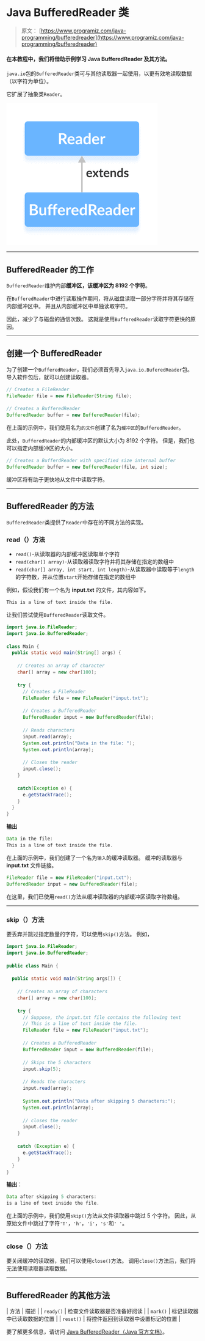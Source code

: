 # Java BufferedReader 类

> 原文： [https://www.programiz.com/java-programming/bufferedreader](https://www.programiz.com/java-programming/bufferedreader)

#### 在本教程中，我们将借助示例学习 Java BufferedReader 及其方法。

`java.io`包的`BufferedReader`类可与其他读取器一起使用，以更有效地读取数据（以字符为单位）。

它扩展了抽象类`Reader`。

![The BufferedReader class is a subclass of Java Reader.](img/9e85ab5b5d7366bc7d430524e801bd7b.png "Java Buffered Reader")

* * *

## BufferedReader 的工作

`BufferedReader`维护内部**缓冲区，该缓冲区为 8192 个字符**。

在`BufferedReader`中进行读取操作期间，将从磁盘读取一部分字符并将其存储在内部缓冲区中。 并且从内部缓冲区中单独读取字符。

因此，减少了与磁盘的通信次数。 这就是使用`BufferedReader`读取字符更快的原因。

* * *

## 创建一个 BufferedReader

为了创建一个`BufferedReader`，我们必须首先导入`java.io.BuferedReader`包。 导入软件包后，就可以创建读取器。

```java
// Creates a FileReader
FileReader file = new FileReader(String file);

// Creates a BufferedReader
BufferedReader buffer = new BufferedReader(file); 
```

在上面的示例中，我们使用名为`的文件`创建了名为`缓冲区`的`BufferedReader`。

此处，`BufferedReader`的内部缓冲区的默认大小为 8192 个字符。 但是，我们也可以指定内部缓冲区的大小。

```java
// Creates a BufferdReader with specified size internal buffer
BufferedReader buffer = new BufferedReader(file, int size); 
```

缓冲区将有助于更快地从文件中读取字符。

* * *

## BufferedReader 的方法

`BufferedReader`类提供了`Reader`中存在的不同方法的实现。

### read（）方法

*   `read()`-从读取器的内部缓冲区读取单个字符
*   `read(char[] array)`-从读取器读取字符并将其存储在指定的数组中
*   `read(char[] array, int start, int length)`-从读取器中读取等于`length`的字符数，并从位置`start`开始存储在指定的数组中

例如，假设我们有一个名为 **input.txt** 的文件，其内容如下。

```java
This is a line of text inside the file. 
```

让我们尝试使用`BufferedReader`读取文件。

```java
import java.io.FileReader;
import java.io.BufferedReader;

class Main {
  public static void main(String[] args) {

    // Creates an array of character
    char[] array = new char[100];

    try {
      // Creates a FileReader
      FileReader file = new FileReader("input.txt");

      // Creates a BufferedReader
      BufferedReader input = new BufferedReader(file);

      // Reads characters
      input.read(array);
      System.out.println("Data in the file: ");
      System.out.println(array);

      // Closes the reader
      input.close();
    }

    catch(Exception e) {
      e.getStackTrace();
    }
  }
} 
```

**输出**

```java
Data in the file:
This is a line of text inside the file. 
```

在上面的示例中，我们创建了一个名为`输入`的缓冲读取器。 缓冲的读取器与 **input.txt** 文件链接。

```java
FileReader file = new FileReader("input.txt");
BufferedReader input = new BufferedReader(file); 
```

在这里，我们已使用`read()`方法从缓冲读取器的内部缓冲区读取字符数组。

* * *

### skip（）方法

要丢弃并跳过指定数量的字符，可以使用`skip()`方法。 例如，

```java
import java.io.FileReader;
import java.io.BufferedReader;

public class Main {

  public static void main(String args[]) {

    // Creates an array of characters
    char[] array = new char[100];

    try {
      // Suppose, the input.txt file contains the following text
      // This is a line of text inside the file.
      FileReader file = new FileReader("input.txt");

      // Creates a BufferedReader
      BufferedReader input = new BufferedReader(file);

      // Skips the 5 characters
      input.skip(5);

      // Reads the characters
      input.read(array);

      System.out.println("Data after skipping 5 characters:");
      System.out.println(array);

      // closes the reader
      input.close();
    }

    catch (Exception e) {
      e.getStackTrace();
    }
  }
} 
```

**输出**：

```java
Data after skipping 5 characters:
is a line of text inside the file. 
```

在上面的示例中，我们使用`skip()`方法从文件读取器中跳过 5 个字符。 因此，从原始文件中跳过了字符`'T'`，`'h'`，`'i'`，`'s'`和`' '`。

* * *

### close（）方法

要关闭缓冲的读取器，我们可以使用`close()`方法。 调用`close()`方法后，我们将无法使用读取器读取数据。

* * *

## BufferedReader 的其他方法

| 方法 | 描述 |
| `ready()` | 检查文件读取器是否准备好阅读 |
| `mark()` | 标记读取器中已读取数据的位置 |
| `reset()` | 将控件返回到读取器中设置标记的位置 |

要了解更多信息，请访问 [Java BufferedReader（Java 官方文档）](https://docs.oracle.com/en/java/javase/11/docs/api/java.base/java/io/BufferedReader.html "Java BufferedReader (official Java documentation)")。